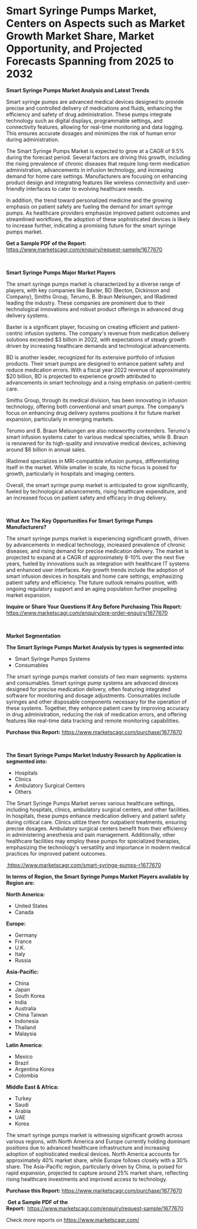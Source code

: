 <p><h1>Smart Syringe Pumps Market, Centers on Aspects such as Market Growth Market Share, Market Opportunity, and Projected Forecasts Spanning from 2025 to 2032</h1></p><p><strong>Smart Syringe Pumps Market Analysis and Latest Trends</strong></p>
<p><p>Smart syringe pumps are advanced medical devices designed to provide precise and controlled delivery of medications and fluids, enhancing the efficiency and safety of drug administration. These pumps integrate technology such as digital displays, programmable settings, and connectivity features, allowing for real-time monitoring and data logging. This ensures accurate dosages and minimizes the risk of human error during administration.</p><p>The Smart Syringe Pumps Market is expected to grow at a CAGR of 9.5% during the forecast period. Several factors are driving this growth, including the rising prevalence of chronic diseases that require long-term medication administration, advancements in infusion technology, and increasing demand for home care settings. Manufacturers are focusing on enhancing product design and integrating features like wireless connectivity and user-friendly interfaces to cater to evolving healthcare needs.</p><p>In addition, the trend toward personalized medicine and the growing emphasis on patient safety are fueling the demand for smart syringe pumps. As healthcare providers emphasize improved patient outcomes and streamlined workflows, the adoption of these sophisticated devices is likely to increase further, indicating a promising future for the smart syringe pumps market.</p></p>
<p><strong>Get a Sample PDF of the Report:&nbsp;</strong> <a href="https://www.marketscagr.com/enquiry/request-sample/1677670?utm_campaign=2840&utm_medium=2&utm_source=Github&utm_content=ia&utm_term=03032025&utm_id=smart-syringe-pumps">https://www.marketscagr.com/enquiry/request-sample/1677670</a></p>
<p>&nbsp;</p>
<p><strong>Smart Syringe Pumps Major Market Players</strong></p>
<p><p>The smart syringe pumps market is characterized by a diverse range of players, with key companies like Baxter, BD (Becton, Dickinson and Company), Smiths Group, Terumo, B. Braun Melsungen, and IRadimed leading the industry. These companies are prominent due to their technological innovations and robust product offerings in advanced drug delivery systems.</p><p>Baxter is a significant player, focusing on creating efficient and patient-centric infusion systems. The company's revenue from medication delivery solutions exceeded $3 billion in 2022, with expectations of steady growth driven by increasing healthcare demands and technological advancements.</p><p>BD is another leader, recognized for its extensive portfolio of infusion products. Their smart pumps are designed to enhance patient safety and reduce medication errors. With a fiscal year 2022 revenue of approximately $20 billion, BD is projected to experience growth attributed to advancements in smart technology and a rising emphasis on patient-centric care.</p><p>Smiths Group, through its medical division, has been innovating in infusion technology, offering both conventional and smart pumps. The company’s focus on enhancing drug delivery systems positions it for future market expansion, particularly in emerging markets.</p><p>Terumo and B. Braun Melsungen are also noteworthy contenders. Terumo's smart infusion systems cater to various medical specialties, while B. Braun is renowned for its high-quality and innovative medical devices, achieving around $6 billion in annual sales.</p><p>IRadimed specializes in MRI-compatible infusion pumps, differentiating itself in the market. While smaller in scale, its niche focus is poised for growth, particularly in hospitals and imaging centers.</p><p>Overall, the smart syringe pump market is anticipated to grow significantly, fueled by technological advancements, rising healthcare expenditure, and an increased focus on patient safety and efficacy in drug delivery.</p></p>
<p>&nbsp;</p>
<p><strong>What Are The Key Opportunities For Smart Syringe Pumps Manufacturers?</strong></p>
<p><p>The smart syringe pumps market is experiencing significant growth, driven by advancements in medical technology, increased prevalence of chronic diseases, and rising demand for precise medication delivery. The market is projected to expand at a CAGR of approximately 8-10% over the next five years, fueled by innovations such as integration with healthcare IT systems and enhanced user interfaces. Key growth trends include the adoption of smart infusion devices in hospitals and home care settings, emphasizing patient safety and efficiency. The future outlook remains positive, with ongoing regulatory support and an aging population further propelling market expansion.</p></p>
<p><strong>Inquire or Share Your Questions If Any Before Purchasing This Report:</strong> <a href="https://www.marketscagr.com/enquiry/pre-order-enquiry/1677670?utm_campaign=2840&utm_medium=2&utm_source=Github&utm_content=ia&utm_term=03032025&utm_id=smart-syringe-pumps">https://www.marketscagr.com/enquiry/pre-order-enquiry/1677670</a></p>
<p>&nbsp;</p>
<p><strong>Market Segmentation</strong></p>
<p><strong>The Smart Syringe Pumps Market Analysis by types is segmented into:</strong></p>
<p><ul><li>Smart Syringe Pumps Systems</li><li>Consumables</li></ul></p>
<p><p>The smart syringe pumps market consists of two main segments: systems and consumables. Smart syringe pump systems are advanced devices designed for precise medication delivery, often featuring integrated software for monitoring and dosage adjustments. Consumables include syringes and other disposable components necessary for the operation of these systems. Together, they enhance patient care by improving accuracy in drug administration, reducing the risk of medication errors, and offering features like real-time data tracking and remote monitoring capabilities.</p></p>
<p><strong>Purchase this Report:&nbsp;</strong><a href="https://www.marketscagr.com/purchase/1677670?utm_campaign=2840&utm_medium=2&utm_source=Github&utm_content=ia&utm_term=03032025&utm_id=smart-syringe-pumps">https://www.marketscagr.com/purchase/1677670</a></p>
<p>&nbsp;</p>
<p><strong>The Smart Syringe Pumps Market Industry Research by Application is segmented into:</strong></p>
<p><ul><li>Hospitals</li><li>Clinics</li><li>Ambulatory Surgical Centers</li><li>Others</li></ul></p>
<p><p>The Smart Syringe Pumps Market serves various healthcare settings, including hospitals, clinics, ambulatory surgical centers, and other facilities. In hospitals, these pumps enhance medication delivery and patient safety during critical care. Clinics utilize them for outpatient treatments, ensuring precise dosages. Ambulatory surgical centers benefit from their efficiency in administering anesthesia and pain management. Additionally, other healthcare facilities may employ these pumps for specialized therapies, emphasizing the technology's versatility and importance in modern medical practices for improved patient outcomes.</p></p>
<p><a href="https://www.marketscagr.com/smart-syringe-pumps-r1677670?utm_campaign=2840&utm_medium=2&utm_source=Github&utm_content=ia&utm_term=03032025&utm_id=smart-syringe-pumps">&nbsp;https://www.marketscagr.com/smart-syringe-pumps-r1677670</a></p>
<p><strong>In terms of Region, the Smart Syringe Pumps Market Players available by Region are:</strong></p>
<p>
    <p> <strong> North America: </strong>
        <ul>
            <li>United States</li>
            <li>Canada</li>
        </ul>
        </p> 
    <p> <strong> Europe: </strong>
        <ul>
            <li>Germany</li>
            <li>France</li>
            <li>U.K.</li>
            <li>Italy</li>
            <li>Russia</li>
        </ul>
        </p> 
    <p> <strong> Asia-Pacific: </strong>
        <ul>
            <li>China</li>
            <li>Japan</li>
            <li>South Korea</li>
            <li>India</li>
            <li>Australia</li>
            <li>China Taiwan</li>
            <li>Indonesia</li>
            <li>Thailand</li>
            <li>Malaysia</li>
        </ul>
        </p> 
    <p> <strong> Latin America: </strong>
        <ul>
            <li>Mexico</li>
            <li>Brazil</li>
            <li>Argentina Korea</li>
            <li>Colombia</li>
        </ul>
        </p> 
    <p> <strong> Middle East & Africa: </strong>
        <ul>
            <li>Turkey</li>
            <li>Saudi</li>
            <li>Arabia</li>
            <li>UAE</li>
            <li>Korea</li>
        </ul>
    </p>
    </p>
<p><p>The smart syringe pumps market is witnessing significant growth across various regions, with North America and Europe currently holding dominant positions due to advanced healthcare infrastructure and increasing adoption of sophisticated medical devices. North America accounts for approximately 40% market share, while Europe follows closely with a 30% share. The Asia-Pacific region, particularly driven by China, is poised for rapid expansion, projected to capture around 25% market share, reflecting rising healthcare investments and improved access to technology.</p></p>
<p><strong>Purchase this Report: </strong><a href="https://www.marketscagr.com/purchase/1677670?utm_campaign=2840&utm_medium=2&utm_source=Github&utm_content=ia&utm_term=03032025&utm_id=smart-syringe-pumps">https://www.marketscagr.com/purchase/1677670</a></p>
<p>&nbsp;<strong>Get a Sample PDF of the Report:&nbsp;&nbsp;</strong><a href="https://www.marketscagr.com/enquiry/request-sample/1677670?utm_campaign=2840&utm_medium=2&utm_source=Github&utm_content=ia&utm_term=03032025&utm_id=smart-syringe-pumps">https://www.marketscagr.com/enquiry/request-sample/1677670</a></p>
<p><strong></strong></p>
<p>Check more reports on <a href="https://www.marketscagr.com/?utm_campaign=2840&utm_medium=2&utm_source=Github&utm_content=ia&utm_term=03032025&utm_id=smart-syringe-pumps">https://www.marketscagr.com/</a></p>